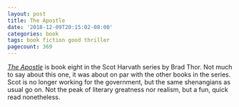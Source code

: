 ```yaml
---
layout: post
title: The Apostle
date: '2018-12-09T20:15:02-08:00'
categories: book
tags: book fiction good thriller
pagecount: 369
---
```


[*The Apostle*][book-amaz] is book eight in the Scot Harvath series by Brad Thor. Not much to say
about this one, it was about on par with the other books in the series. Scot is no longer
working for the government, but the same shenangians as usual go on. Not the peak of literary
greatness nor realism, but a fun, quick read nonetheless.

[book-amaz]:      http://a.co/d/e9NHlSE
